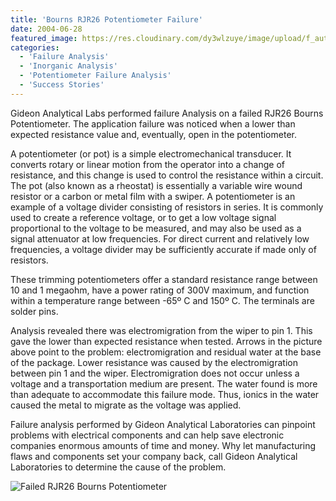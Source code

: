 ```yaml
---
title: 'Bourns RJR26 Potentiometer Failure'
date: 2004-06-28
featured_image: https://res.cloudinary.com/dy3wlzuye/image/upload/f_auto,c_scale,w_250/v1/GideonLabs/Failed-RJR26-Bourns-Potentiometer.jpg
categories:
  - 'Failure Analysis'
  - 'Inorganic Analysis'
  - 'Potentiometer Failure Analysis'
  - 'Success Stories'
---
```


Gideon Analytical Labs performed failure Analysis on a failed RJR26 Bourns Potentiometer. The application failure was noticed when a lower than expected resistance value and, eventually, open in the potentiometer.

A potentiometer (or pot) is a simple electromechanical transducer. It converts rotary or linear motion from the operator into a change of resistance, and this change is used to control the resistance within a circuit. The pot (also known as a rheostat) is essentially a variable wire wound resistor or a carbon or metal film with a swiper. A potentiometer is an example of a voltage divider consisting of resistors in series. It is commonly used to create a reference voltage, or to get a low voltage signal proportional to the voltage to be measured, and may also be used as a signal attenuator at low frequencies. For direct current and relatively low frequencies, a voltage divider may be sufficiently accurate if made only of resistors.

These trimming potentiometers offer a standard resistance range between 10 and 1 megaohm, have a power rating of 300V maximum, and function within a temperature range between -65º C and 150º C. The terminals are solder pins.

Analysis revealed there was electromigration from the wiper to pin 1. This gave the lower than expected resistance when tested. Arrows in the picture above point to the problem: electromigration and residual water at the base of the package. Lower resistance was caused by the electromigration between pin 1 and the wiper. Electromigration does not occur unless a voltage and a transportation medium are present. The water found is more than adequate to accommodate this failure mode. Thus, ionics in the water caused the metal to migrate as the voltage was applied.

Failure analysis performed by Gideon Analytical Laboratories can pinpoint problems with electrical components and can help save electronic companies enormous amounts of time and money. Why let manufacturing flaws and components set your company back, call Gideon Analytical Laboratories to determine the cause of the problem.

![Failed RJR26 Bourns Potentiometer](https://res.cloudinary.com/dy3wlzuye/image/upload/f_auto,c_scale,w_300/GideonLabs/Failed-RJR26-Bourns-Potentiometer.jpg 'Failed RJR26 Bourns Potentiometer')
